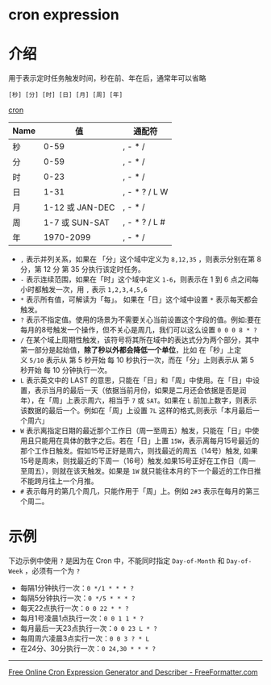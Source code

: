# cron expression

# 介绍

用于表示定时任务触发时间，秒在前、年在后，通常年可以省略

```
[秒] [分] [时] [日] [月] [周] [年]
```

[cron](https://www.notion.so/6644a78cece84f318f62602fd2c36535)

| Name | 值              | 通配符        |
| ---- | --------------- | ------------- |
| 秒   | 0-59            | , - * /       |
| 分   | 0-59            | , - * /       |
| 时   | 0-23            | , - * /       |
| 日   | 1-31            | , - * ? / L W |
| 月   | 1-12 或 JAN-DEC | , - * /       |
| 周   | 1-7 或 SUN-SAT  | , - * ? / L # |
| 年   | 1970-2099       | , - * /       |



- `,` 表示并列关系，如果在 「分」这个域中定义为 `8,12,35` ，则表示分别在第 8 分，第 12 分 第 35 分执行该定时任务。
- `-` 表示连续范围，如果在「时」这个域中定义 `1-6`，则表示在 1 到 6 点之间每小时都触发一次，用 `,` 表示 `1,2,3,4,5,6`
- `*` 表示所有值，可解读为「每」。 如果在「日」这个域中设置 `*` 表示每天都会触发。
- `?` 表示不指定值。使用的场景为不需要关心当前设置这个字段的值。例如:要在每月的8号触发一个操作，但不关心是周几，我们可以这么设置 `0 0 0 8 * ?`
- `/` 在某个域上周期性触发，该符号将其所在域中的表达式分为两个部分，其中第一部分是起始值，**除了秒以外都会降低一个单位**，比如 在「秒」上定义 `5/10` 表示从 第 5 秒开始 每 10 秒执行一次，而在「分」上则表示从 第 5 秒开始 每 10 分钟执行一次。
- `L` 表示英文中的 LAST 的意思，只能在「日」和「周」中使用。在「日」中设置，表示当月的最后一天（依据当前月份，如果是二月还会依据是否是润年），在「周」上表示周六，相当于 `7` 或 `SAT`。如果在 `L` 前加上数字，则表示该数据的最后一个。例如在「周」上设置 `7L` 这样的格式,则表示「本月最后一个周六」
- `W` 表示离指定日期的最近那个工作日（周一至周五）触发，只能在「日」中使用且只能用在具体的数字之后。若在「日」上置 `15W`，表示离每月15号最近的那个工作日触发。假如15号正好是周六，则找最近的周五（14号）触发, 如果15号是周未，则找最近的下周一（16号）触发.如果15号正好在工作日（周一至周五），则就在该天触发。如果是 `1W` 就只能往本月的下一个最近的工作日推不能跨月往上一个月推。
- `#` 表示每月的第几个周几，只能作用于「周」上。例如 `2#3` 表示在每月的第三个周二。

# 示例

下边示例中使用 `?` 是因为在 Cron 中，不能同时指定 `Day-of-Month` 和 `Day-of-Week` ，必须有一个为 `?`

- 每隔1分钟执行一次：`0 */1 * * * ?`
- 每隔5分钟执行一次：`0 */5 * * * ?`
- 每天22点执行一次：`0 0 22 * * ?`
- 每月1号凌晨1点执行一次：`0 0 1 1 * ?`
- 每月最后一天23点执行一次：`0 0 23 L * ?`
- 每周周六凌晨3点实行一次：`0 0 3 ? * L`
- 在24分、30分执行一次：`0 24,30 * * * ?`

---

[Free Online Cron Expression Generator and Describer - FreeFormatter.com](https://www.freeformatter.com/cron-expression-generator-quartz.html)